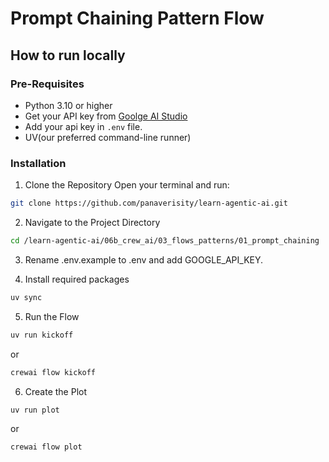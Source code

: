 # Prompt Chaining Pattern Flow 

## How to run locally

### Pre-Requisites

- Python 3.10 or higher
- Get your API key from [Goolge AI Studio](https://aistudio.google.com/)
- Add your api key in `.env` file.
-  UV(our preferred command-line runner)

### Installation

1. Clone the Repository
Open your terminal and run:
```bash
git clone https://github.com/panaverisity/learn-agentic-ai.git
```

2. Navigate to the Project Directory
```bash
cd /learn-agentic-ai/06b_crew_ai/03_flows_patterns/01_prompt_chaining
```

3. Rename .env.example to .env and add GOOGLE_API_KEY.

4. Install required packages
```bash
uv sync
```
5. Run the Flow
```bash
uv run kickoff
```
or
```bash
crewai flow kickoff
```

6. Create the Plot
```bash
uv run plot
```
or
```bash
crewai flow plot
```
